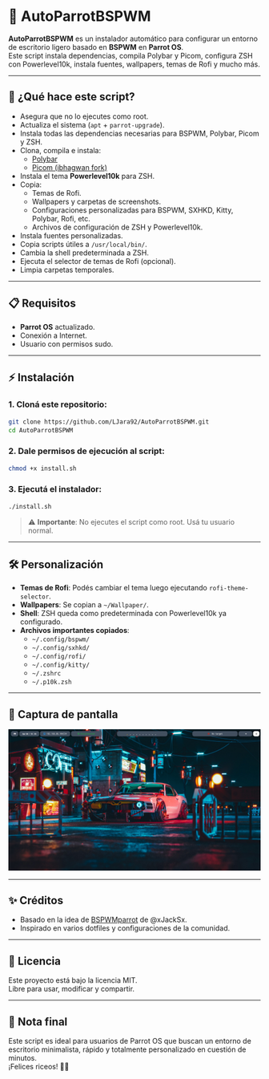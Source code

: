 
# 🦜 AutoParrotBSPWM

**AutoParrotBSPWM** es un instalador automático para configurar un entorno de escritorio ligero basado en **BSPWM** en **Parrot OS**.  
Este script instala dependencias, compila Polybar y Picom, configura ZSH con Powerlevel10k, instala fuentes, wallpapers, temas de Rofi y mucho más.

---

## 🚀 ¿Qué hace este script?

- Asegura que no lo ejecutes como root.
- Actualiza el sistema (`apt` + `parrot-upgrade`).
- Instala todas las dependencias necesarias para BSPWM, Polybar, Picom y ZSH.
- Clona, compila e instala:
  - [Polybar](https://github.com/polybar/polybar)
  - [Picom (ibhagwan fork)](https://github.com/ibhagwan/picom)
- Instala el tema **Powerlevel10k** para ZSH.
- Copia:
  - Temas de Rofi.
  - Wallpapers y carpetas de screenshots.
  - Configuraciones personalizadas para BSPWM, SXHKD, Kitty, Polybar, Rofi, etc.
  - Archivos de configuración de ZSH y Powerlevel10k.
- Instala fuentes personalizadas.
- Copia scripts útiles a `/usr/local/bin/`.
- Cambia la shell predeterminada a ZSH.
- Ejecuta el selector de temas de Rofi (opcional).
- Limpia carpetas temporales.

---

## 📋 Requisitos

- **Parrot OS** actualizado.
- Conexión a Internet.
- Usuario con permisos sudo.

---

## ⚡ Instalación

### 1. Cloná este repositorio:

```bash
git clone https://github.com/LJara92/AutoParrotBSPWM.git
cd AutoParrotBSPWM
```

### 2. Dale permisos de ejecución al script:

```bash
chmod +x install.sh
```

### 3. Ejecutá el instalador:

```bash
./install.sh
```

> ⚠️ **Importante**: No ejecutes el script como root. Usá tu usuario normal.

---

## 🛠️ Personalización

- **Temas de Rofi**: Podés cambiar el tema luego ejecutando `rofi-theme-selector`.
- **Wallpapers**: Se copian a `~/Wallpaper/`.
- **Shell**: ZSH queda como predeterminada con Powerlevel10k ya configurado.
- **Archivos importantes copiados**:
  - `~/.config/bspwm/`
  - `~/.config/sxhkd/`
  - `~/.config/rofi/`
  - `~/.config/kitty/`
  - `~/.zshrc`
  - `~/.p10k.zsh`

---

## 📸 Captura de pantalla

![Obtencion de la Flag](Imagen-ejemplo-1.png)

---

## ✨ Créditos

- Basado en la idea de [BSPWMparrot](https://github.com/xJackSx/BSPWMparrot) de @xJackSx.
- Inspirado en varios dotfiles y configuraciones de la comunidad.

---

## 📜 Licencia

Este proyecto está bajo la licencia MIT.  
Libre para usar, modificar y compartir.

---

## 🎯 Nota final

Este script es ideal para usuarios de Parrot OS que buscan un entorno de escritorio minimalista, rápido y totalmente personalizado en cuestión de minutos.  
¡Felices riceos! 🎨🐧
